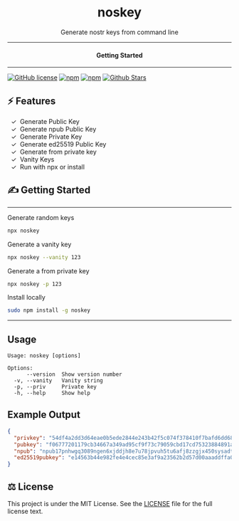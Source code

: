 <div align="center">
  <h1>noskey</h1>
</div>

<div align="center">  
Generate nostr keys from command line
</div>

---

<div align="center">
<h4>Getting Started</h4>
</div>
  
---
  

[![GitHub license](https://img.shields.io/badge/license-MIT-blue.svg)](LICENSE)
[![npm](https://img.shields.io/npm/v/noskey)](https://npmjs.com/package/noskey)
[![npm](https://img.shields.io/npm/dw/noskey.svg)](https://npmjs.com/package/noskey)
[![Github Stars](https://img.shields.io/github/stars/melvincarvalho/noskey.svg)](https://github.com/melvincarvalho/noskey/)

## ⚡️ Features

&nbsp;&nbsp;✓&nbsp; Generate Public Key  
&nbsp;&nbsp;✓&nbsp; Generate npub Public Key  
&nbsp;&nbsp;✓&nbsp; Generate Private Key  
&nbsp;&nbsp;✓&nbsp; Generate ed25519 Public Key  
&nbsp;&nbsp;✓&nbsp; Generate from private key  
&nbsp;&nbsp;✓&nbsp; Vanity Keys  
&nbsp;&nbsp;✓&nbsp; Run with npx or install  

## ✍️ Getting Started

---

Generate random keys

```bash
npx noskey
```

Generate a vanity key

```bash
npx noskey --vanity 123
```

Generate a from private key

```bash
npx noskey -p 123
```

Install locally

```bash
sudo npm install -g noskey
```

---


## Usage

```
Usage: noskey [options]

Options:
      --version  Show version number
  -v, --vanity   Vanity string
  -p, --priv     Private key
  -h, --help     Show help                             
```

## Example Output

```json
{
  "privkey": "54df4a2dd3d64eae0b5ede2844e243b42f5c074f378410f7bafd6dd68e0551ff",
  "pubkey": "f06777201179cb34667a349ad95cf9f73c79059cbd17cd75323884891ab47c09",
  "npub": "npub17pnhwgq3089ngen6xjddjh8e7u78jpvuh5tu6afj8zzgjx450sysadt4jr",
  "ed25519pubkey": "e14563b44e982fe4e4cec85e3af9a23562b2d57d00aaaddffa055ad7318bed06"
}
```


## ⚖️ License

This project is under the MIT License. See the [LICENSE](https://github.com/melvincarvalho/noskey/blob/gh-pages/LICENSE) file for the full license text.
